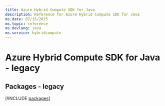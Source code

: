 ```yaml
---
title: Azure Hybrid Compute SDK for Java
description: Reference for Azure Hybrid Compute SDK for Java
ms.date: 07/15/2025
ms.topic: reference
ms.devlang: java
ms.service: hybridcompute
---
```

# Azure Hybrid Compute SDK for Java - legacy
## Packages - legacy
[!INCLUDE [packages](hybrid-compute-index.md)]